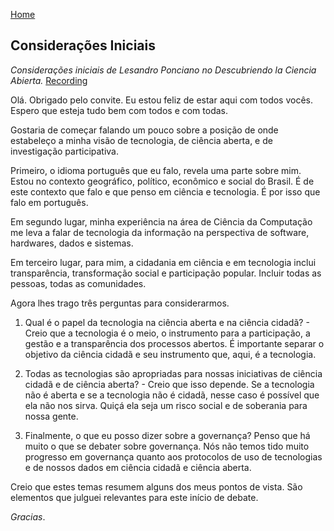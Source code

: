 [Home](https://lesandrop.github.io)

## Considerações Iniciais

_Considerações iniciais de Lesandro Ponciano no Descubriendo la Ciencia Abierta._
[Recording](https://youtu.be/I7O6fnXI_Bw?t=1620)

Olá. Obrigado pelo convite. Eu estou feliz de estar aqui com todos vocês. Espero que esteja tudo bem com todos e com todas.

Gostaria de começar falando um pouco sobre a posição de onde estabeleço a minha visão de tecnologia, de ciência aberta, e de investigação participativa.

Primeiro, o idioma português que eu falo, revela uma parte sobre mim. Estou no contexto geográfico, político, econômico e social do Brasil. É de este contexto que falo e que penso em ciência e tecnologia. É por isso que falo em português.

Em segundo lugar, minha experiência na área de Ciência da Computação me leva a falar de tecnologia da informação na perspectiva de software, hardwares, dados e sistemas.

Em terceiro lugar,  para mim, a cidadania em ciência e em tecnologia inclui transparência, transformação social e participação popular. Incluir todas as pessoas, todas as comunidades.
 
Agora lhes trago três perguntas para considerarmos. 

1. Qual é  o papel da tecnologia na ciência aberta e na ciência cidadã? - Creio que a tecnologia é o meio, o instrumento para a participação, a gestão e a transparência dos processos abertos. É importante separar o objetivo da ciência cidadã e seu instrumento que, aqui, é a tecnologia.

2. Todas as tecnologias são apropriadas para nossas iniciativas de ciência cidadã e de ciência aberta? - Creio que isso depende. Se a tecnologia não é aberta e se a tecnologia não é cidadã,  nesse caso é possível que ela não nos sirva. Quiçá ela seja um risco social e de soberania para nossa gente.

3. Finalmente, o que eu posso dizer sobre a governança? Penso que há muito o que se debater sobre governança. Nós não temos tido muito progresso em governança quanto aos protocolos de uso de tecnologias e de nossos dados em ciência cidadã e ciência aberta.

Creio que estes temas resumem alguns dos meus pontos de vista. São elementos que julguei relevantes para este início de debate.

_Gracias_.
